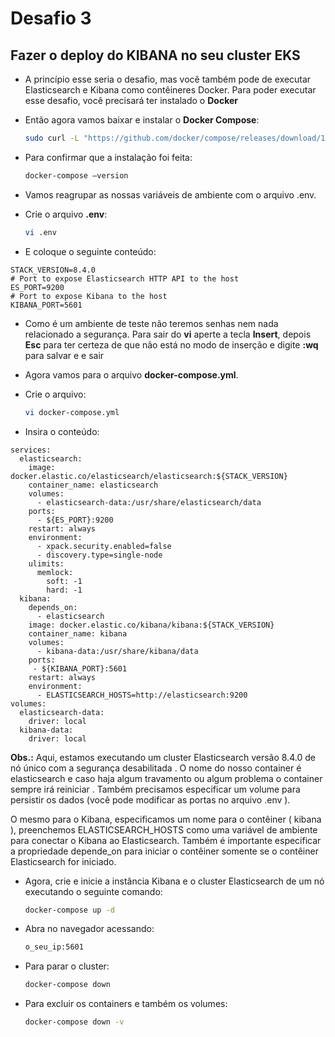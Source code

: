 # Desafio 3
## Fazer o deploy do KIBANA no seu cluster EKS

- A princípio esse seria o desafio, mas você também pode de executar Elasticsearch e Kibana como contêineres Docker.
Para poder executar esse desafio, você precisará ter instalado o **Docker**

- Então agora vamos baixar e instalar o **Docker Compose**:
    ```bash
    sudo curl -L "https://github.com/docker/compose/releases/download/1.23.2/docker-compose-$(uname -s)-$(uname -m)" -o /usr/bin/docker-compose && sudo chmod +x /usr/bin/docker-compose
    ```


- Para confirmar que a instalação foi feita:
    ```bash
    docker-compose –version
    ```

- Vamos reagrupar as nossas variáveis de ambiente com o arquivo .env.
- Crie o arquivo **.env**:
    ```bash
    vi .env
    ```

- E coloque o seguinte conteúdo:
```# Version of Elastic products
STACK_VERSION=8.4.0
# Port to expose Elasticsearch HTTP API to the host
ES_PORT=9200
# Port to expose Kibana to the host
KIBANA_PORT=5601
```

- Como é um ambiente de teste não teremos senhas nem nada relacionado a segurança.
Para sair do **vi** aperte a tecla **Insert**, depois **Esc** para ter certeza de que não está no modo de inserção e digite **:wq** para salvar e e sair
 
- Agora vamos para o arquivo **docker-compose.yml**.
- Crie o arquivo:
    ```bash
    vi docker-compose.yml
    ```

- Insira o conteúdo:
```version: '3.8'
services:
  elasticsearch:
    image: docker.elastic.co/elasticsearch/elasticsearch:${STACK_VERSION}
    container_name: elasticsearch
    volumes:
      - elasticsearch-data:/usr/share/elasticsearch/data
    ports:
      - ${ES_PORT}:9200
    restart: always
    environment:
      - xpack.security.enabled=false
      - discovery.type=single-node
    ulimits:
      memlock:
        soft: -1
        hard: -1
  kibana:
    depends_on:
      - elasticsearch
    image: docker.elastic.co/kibana/kibana:${STACK_VERSION}
    container_name: kibana
    volumes:
      - kibana-data:/usr/share/kibana/data
    ports:
     - ${KIBANA_PORT}:5601
    restart: always
    environment:
      - ELASTICSEARCH_HOSTS=http://elasticsearch:9200
volumes:
  elasticsearch-data:
    driver: local
  kibana-data:
    driver: local
```


**Obs.:** Aqui, estamos executando um cluster Elasticsearch versão 8.4.0 de nó único com a segurança desabilitada . O nome do nosso container é elasticsearch e caso haja algum travamento ou algum problema o container sempre irá reiniciar . Também precisamos especificar um volume para persistir os dados (você pode modificar as portas no arquivo .env ).

O mesmo para o Kibana, especificamos um nome para o contêiner ( kibana ), preenchemos ELASTICSEARCH_HOSTS como uma variável de ambiente para conectar o Kibana ao Elasticsearch. Também é importante especificar a propriedade depende_on para iniciar o contêiner somente se o contêiner Elasticsearch for iniciado.


- Agora, crie e inicie a instância Kibana e o cluster Elasticsearch de um nó executando o seguinte comando:
    ```bash
    docker-compose up -d
    ```


- Abra no navegador acessando:
    ```bash
    o_seu_ip:5601
    ```


- Para parar o cluster:
    ```bash
    docker-compose down
    ```


- Para excluir os containers e também os volumes:
    ```bash
    docker-compose down -v
    ```
